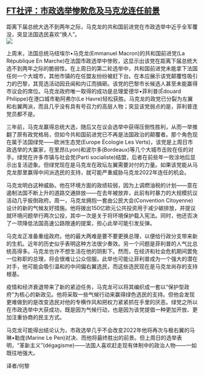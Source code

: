 <!--1593633122000-->
[FT社评：市政选举惨败危及马克龙连任前景](https://cn.ft.com/story/001088373?full=y)
------

<div></div><div class="story-lead">距离下届总统大选不到两年之际，马克龙的共和国前进党在市政选举中近乎全军覆没，突显法国选民喜欢“换人”。</div><div class=" story-image image"><img src="https://thumbor.ftacademy.cn/unsafe/1340x754/https://thumbor.ftacademy.cn/unsafe/picture/8/000096658_piclink.jpg"></div><div class="story-body"><div id="story-body-container"><p>上周末，法国总统马纽埃尔•马克龙(Emmanuel Macron)的共和国前进党(La République En Marche)在法国市政选举中惨败，这显示出该党在距离下届总统大选不到两年之际的脆弱性。在上周日的第二轮选举中，共和国前进党未能拿下法国任何一个大城市，其他市镇的在任盟友纷纷被赶下台。在本应展示该党颠覆性吸引力的巴黎，其竞选活动因丑闻和内讧而搞砸。该党的巴黎市长候选人甚至未能赢得市议会的席位。马克龙政府唯一取得的成功是总理爱德华•菲利普(Édouard Philippe)在港口城市勒阿弗尔(Le Havre)轻松获胜。马克龙的政党已分裂为左翼和右翼两派，而且几乎没有具有号召力的高层人物；突显该党弱点的是，菲利普连党员都不是。</p><p>三年前，马克龙赢得总统大选，随后又在议会选举中获得压倒性胜利，从而一举推翻了原有政党格局，但如今共和国前进党已不再是法国政治的颠覆者。那个角色现在属于法国绿党——欧洲生态党(Europe Écologie Les Verts)，该党是上周日市政选举的大赢家，在里昂(Lyon)和波尔多(Bordeaux)等几个大城市击败在任的对手。绿党在许多市镇与社会党(Parti socialiste)结盟，后者在前些年一败涂地后显示出复活迹象。但绿党现在是马克龙在政坛左翼需要对付的力量。如果该党能从马克龙那里赢得中间派选民的支持，就可能严重威胁马克龙2022年连任的机会。</p><p>马克龙明白这种威胁。他在环境方面的政绩较弱，因为上调燃油税的计划——意在遏制法国不断上升的道路交通排放——在去年被放弃，此前有时暴力的大规模抗议活动几乎扳倒政府。周一，马克龙拥抱一套由公民大会(Convention Citoyenne)设计的新的气候友好措施。他将拨出150亿欧元公共投资用于减少碳排放，并提议就环境问题举行两次公投，其中一次是关于将环境保护载入宪法。同时，他还否决了一项降低法国高速公路限速的提案，担心此举可能引发反弹。</p><p>马克龙正准备重组政府。他的最大两难是要不要更换总理，以便给行政分支带来新的生机。近年的历史似乎表明这种方法很少奏效。另一个问题是菲利普的人气比总统高得多。马克龙也许不想生活在他的阴影下。然而，在经济和社会危机期间罢免一位称职的总理，将会很难让公众信服。此举也可能让菲利普成为一个强大的潜在对手，他可能会吸引温和的中间偏右翼选民，而这些选民现在是马克龙尚存的支持根基。</p><div  data-o-ads-name="mpu-middle1" class="o-ads in-article-advert" data-o-ads-formats-default="false"  data-o-ads-formats-small="FtcMobileMpu"  data-o-ads-formats-medium="FtcMpu" data-o-ads-formats-large="FtcMpu" data-o-ads-formats-extra="FtcMpu" data-o-ads-targeting="cnpos=middle1;" data-cy='[{"devices":["PC","iPhoneWeb","AndroidWeb","iPhoneApp","AndroidApp"],"pattern":"MPU","position":"Middle1","container":"mpuInStory"}]'></div><p>疫情和经济衰退带来了新的紧迫任务，马克龙可以将其编织成一套以“保护型政府”为核心的新政见。他将采取一些气候行动来赢得绿色选民的支持。但他会发现更难做到的是改变选民对他的专横作风和把权力紧紧抓在手里的厌恶。绿党之所以在市政选举中大获成功，既是因为气候行动，也是因为该党提倡一种更加开放、更加注重协商的民主方式。</p><p>马克龙可能得出结论认为，市政选举几乎不会改变2022年他将再次与极右翼的马琳•勒庞(Marine Le Pen)对决、而他将最终胜出的前景。但上周日的选举表明，“革新主义”(dégagisme)——法国人喜欢赶走现有体制中的政治人物——一如既往地强大。</p><p>译者/何黎</p></div><div class="clearfloat"></div></div>
